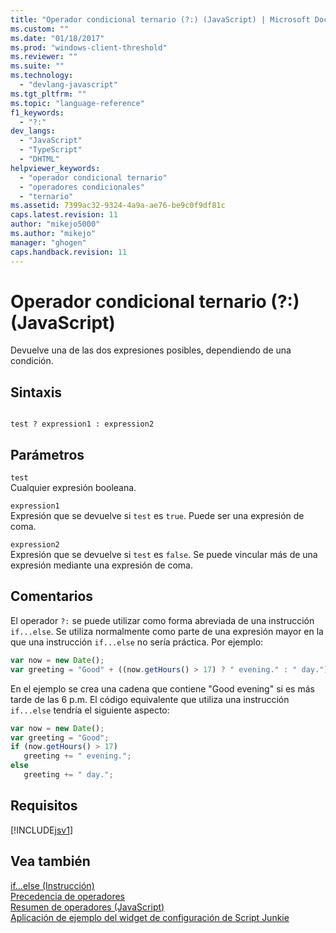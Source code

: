 ```yaml
---
title: "Operador condicional ternario (?:) (JavaScript) | Microsoft Docs"
ms.custom: ""
ms.date: "01/18/2017"
ms.prod: "windows-client-threshold"
ms.reviewer: ""
ms.suite: ""
ms.technology: 
  - "devlang-javascript"
ms.tgt_pltfrm: ""
ms.topic: "language-reference"
f1_keywords: 
  - "?:"
dev_langs: 
  - "JavaScript"
  - "TypeScript"
  - "DHTML"
helpviewer_keywords: 
  - "operador condicional ternario"
  - "operadores condicionales"
  - "ternario"
ms.assetid: 7399ac32-9324-4a9a-ae76-be9c0f9df81c
caps.latest.revision: 11
author: "mikejo5000"
ms.author: "mikejo"
manager: "ghogen"
caps.handback.revision: 11
---
```

# Operador condicional ternario (?:) (JavaScript)
Devuelve una de las dos expresiones posibles, dependiendo de una condición.  
  
## Sintaxis  
  
```  
  
test ? expression1 : expression2  
```  
  
## Parámetros  
 `test`  
 Cualquier expresión booleana.  
  
 `expression1`  
 Expresión que se devuelve si `test` es `true`.  Puede ser una expresión de coma.  
  
 `expression2`  
 Expresión que se devuelve si `test` es `false`.  Se puede vincular más de una expresión mediante una expresión de coma.  
  
## Comentarios  
 El operador `?:` se puede utilizar como forma abreviada de una instrucción `if...else`.  Se utiliza normalmente como parte de una expresión mayor en la que una instrucción `if...else` no sería práctica.  Por ejemplo:  
  
```javascript  
var now = new Date();  
var greeting = "Good" + ((now.getHours() > 17) ? " evening." : " day.");  
```  
  
 En el ejemplo se crea una cadena que contiene "Good evening" si es más tarde de las 6 p.m.  El código equivalente que utiliza una instrucción `if...else` tendría el siguiente aspecto:  
  
```javascript  
var now = new Date();  
var greeting = "Good";  
if (now.getHours() > 17)  
   greeting += " evening.";  
else  
   greeting += " day.";  
```  
  
## Requisitos  
 [!INCLUDE[jsv1](../../javascript/misc/includes/jsv1-md.md)]  
  
## Vea también  
 [if...else \(Instrucción\)](../../javascript/reference/if-dot-dot-dot-else-statement-javascript.md)   
 [Precedencia de operadores](../../javascript/operator-subtractprecedence-javascript.md)   
 [Resumen de operadores \(JavaScript\)](../../javascript/misc/operator-subtractsummary-javascript.md)   
 [Aplicación de ejemplo del widget de configuración de Script Junkie](http://code.msdn.microsoft.com/Script-Junkie-Configuration-543ece24)